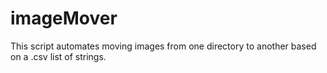 # imageMover
This script automates moving images from one directory to another based on a .csv list of strings. 
